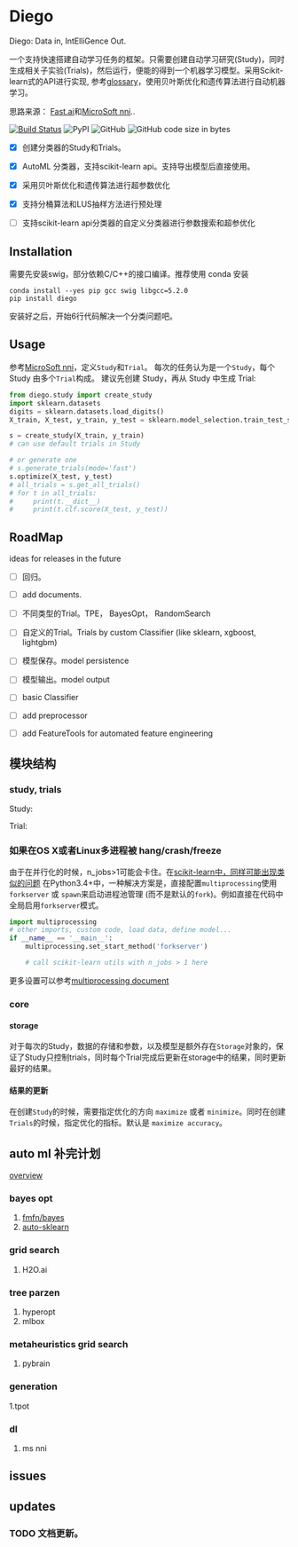 # Diego

Diego: Data in, IntElliGence Out.

一个支持快速搭建自动学习任务的框架。只需要创建自动学习研究(Study)，同时生成相关子实验(Trials)，然后运行，便能的得到一个机器学习模型。采用Scikit-learn式的API进行实现, 参考[glossary](https://scikit-learn.org/stable/glossary.html)，使用贝叶斯优化和遗传算法进行自动机器学习。

思路来源： [Fast.ai](https://github.com/fastai/fastai)和[MicroSoft nni](https://github.com/Microsoft/nni)..

[![Build Status](https://travis-ci.org/lai-bluejay/diego.svg?branch=master)](https://travis-ci.org/lai-bluejay/diego)
![PyPI](https://img.shields.io/pypi/v/diego.svg?style=flat)
![GitHub](https://img.shields.io/github/license/lai-bluejay/diego.svg)
![GitHub code size in bytes](https://img.shields.io/github/languages/code-size/lai-bluejay/diego.svg)

- [x] 创建分类器的Study和Trials。
- [x] AutoML 分类器，支持scikit-learn api。支持导出模型后直接使用。
- [x] 采用贝叶斯优化和遗传算法进行超参数优化
- [x] 支持分桶算法和LUS抽样方法进行预处理
- [ ] 支持scikit-learn api分类器的自定义分类器进行参数搜索和超参优化


## Installation

需要先安装swig，部分依赖C/C++的接口编译。推荐使用 conda 安装

```shell
conda install --yes pip gcc swig libgcc=5.2.0
pip install diego
```

安装好之后，开始6行代码解决一个分类问题吧。

## Usage
参考[MicroSoft nni](https://github.com/Microsoft/nni)，定义`Study`和`Trial`。
每次的任务认为是一个`Study`，每个 Study 由多个`Trial`构成。
建议先创建 Study，再从 Study 中生成 Trial:

```python
from diego.study import create_study
import sklearn.datasets
digits = sklearn.datasets.load_digits()
X_train, X_test, y_train, y_test = sklearn.model_selection.train_test_split(digits.data, digits.target,train_size=0.75, test_size=0.25)

s = create_study(X_train, y_train)
# can use default trials in Study

# or generate one
# s.generate_trials(mode='fast')
s.optimize(X_test, y_test)
# all_trials = s.get_all_trials()
# for t in all_trials:
#     print(t.__dict__)
#     print(t.clf.score(X_test, y_test))

```

## RoadMap
ideas for releases in the future
- [ ] 回归。
- [ ] add documents.
- [ ] 不同类型的Trial。TPE， BayesOpt， RandomSearch
- [ ] 自定义的Trial。Trials by custom Classifier (like sklearn, xgboost, lightgbm)
- [ ] 模型保存。model persistence
- [ ] 模型输出。model output
- [ ] basic Classifier
- [ ] add preprocessor
- [ ] add FeatureTools for automated feature engineering


## 

## 模块结构

### study, trials
Study: 

Trial:

### 如果在OS X或者Linux多进程被 hang/crash/freeze

由于在并行化的时候，n_jobs>1可能会卡住。在[scikit-learn中，同样可能出现类似的问题](https://scikit-learn.org/stable/faq.html#why-do-i-sometime-get-a-crash-freeze-with-n-jobs-1-under-osx-or-linux)
在Python3.4+中，一种解决方案是，直接配置`multiprocessing`使用`forkserver` 或 `spawn`来启动进程池管理 (而不是默认的`fork`)。例如直接在代码中全局启用`forkserver`模式。

```python
import multiprocessing
# other imports, custom code, load data, define model...
if __name__ == '__main__':
    multiprocessing.set_start_method('forkserver')

    # call scikit-learn utils with n_jobs > 1 here
```

更多设置可以参考[multiprocessing document](https://docs.python.org/3/library/multiprocessing.html#contexts-and-start-methods)

### core

#### storage

对于每次的Study，数据的存储和参数，以及模型是额外存在`Storage`对象的，保证了Study只控制trials，同时每个Trial完成后更新在storage中的结果，同时更新最好的结果。

#### 结果的更新

在创建`Study`的时候，需要指定优化的方向 `maximize` 或者 `minimize`。同时在创建`Trials`的时候，指定优化的指标。默认是 `maximize accuracy`。

## auto ml 补完计划

[overview](https://hackernoon.com/a-brief-overview-of-automatic-machine-learning-solutions-automl-2826c7807a2a)

### bayes opt

1. [fmfn/bayes](https://github.com/fmfn/BayesianOptimization)
2. [auto-sklearn](https://github.com/automl/auto-sklearn)

### grid search

1. H2O.ai

### tree parzen

1. hyperopt
2. mlbox

### metaheuristics grid search

1. pybrain

### generation

1.tpot

### dl

1. ms nni

## issues

## updates

### TODO 文档更新。

